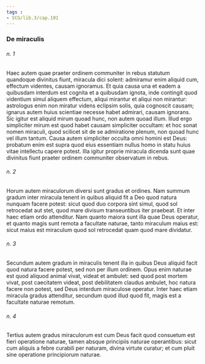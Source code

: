```yaml
---
tags : 
- SCG/lib.3/cap.101
---
```


### De miraculis

###### n. 1
Haec autem quae praeter ordinem communiter in rebus statutum quandoque divinitus fiunt, miracula dici solent: admiramur enim aliquid cum, effectum videntes, causam ignoramus. Et quia causa una et eadem a quibusdam interdum est cognita et a quibusdam ignota, inde contingit quod videntium simul aliquem effectum, aliqui mirantur et aliqui non mirantur: astrologus enim non miratur videns eclipsim solis, quia cognoscit causam; ignarus autem huius scientiae necesse habet admirari, causam ignorans. Sic igitur est aliquid mirum quoad hunc, non autem quoad illum. Illud ergo simpliciter mirum est quod habet causam simpliciter occultam: et hoc sonat nomen miraculi, quod scilicet sit de se admiratione plenum, non quoad hunc vel illum tantum. Causa autem simpliciter occulta omni homini est Deus: probatum enim est supra quod eius essentiam nullus homo in statu huius vitae intellectu capere potest. Illa igitur proprie miracula dicenda sunt quae divinitus fiunt praeter ordinem communiter observatum in rebus.

###### n. 2
Horum autem miraculorum diversi sunt gradus et ordines. Nam summum gradum inter miracula tenent in quibus aliquid fit a Deo quod natura nunquam facere potest: sicut quod duo corpora sint simul, quod sol retrocedat aut stet, quod mare divisum transeuntibus iter praebeat. Et inter haec etiam ordo attenditur. Nam quanto maiora sunt illa quae Deus operatur, et quanto magis sunt remota a facultate naturae, tanto miraculum maius est: sicut maius est miraculum quod sol retrocedat quam quod mare dividatur.

###### n. 3
Secundum autem gradum in miraculis tenent illa in quibus Deus aliquid facit quod natura facere potest, sed non per illum ordinem. Opus enim naturae est quod aliquod animal vivat, videat et ambulet: sed quod post mortem vivat, post caecitatem videat, post debilitatem claudus ambulet, hoc natura facere non potest, sed Deus interdum miraculose operatur. Inter haec etiam miracula gradus attenditur, secundum quod illud quod fit, magis est a facultate naturae remotum.

###### n. 4
Tertius autem gradus miraculorum est cum Deus facit quod consuetum est fieri operatione naturae, tamen absque principiis naturae operantibus: sicut cum aliquis a febre curabili per naturam, divina virtute curatur; et cum pluit sine operatione principiorum naturae.

